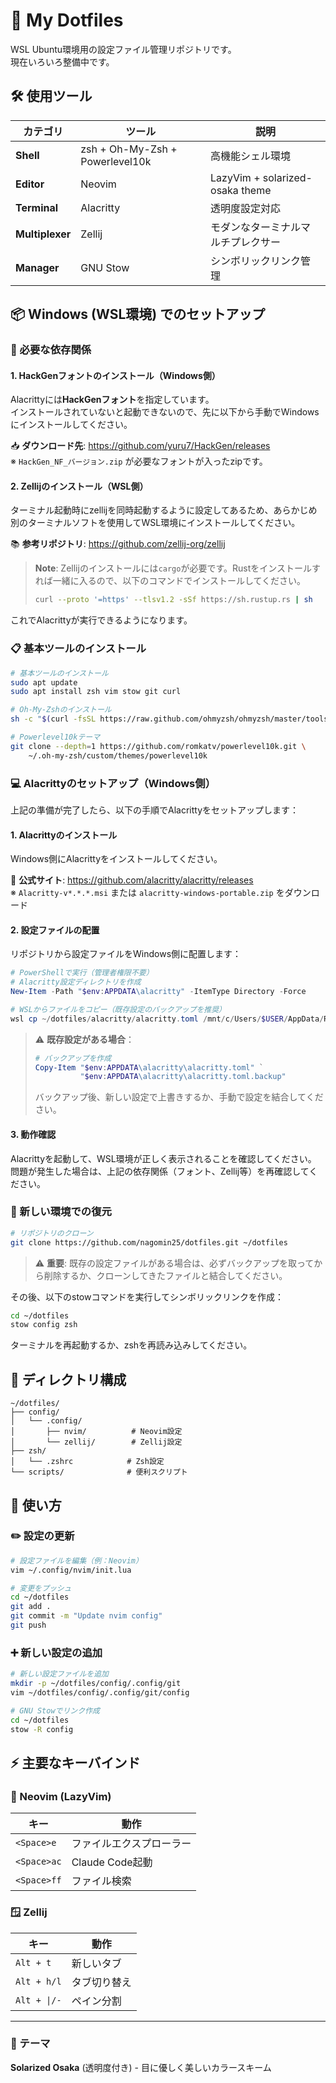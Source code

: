 # 🌟 My Dotfiles

WSL Ubuntu環境用の設定ファイル管理リポジトリです。  
現在いろいろ整備中です。

## 🛠️ 使用ツール

| カテゴリ | ツール | 説明 |
|---------|--------|------|
| **Shell** | zsh + Oh-My-Zsh + Powerlevel10k | 高機能シェル環境 |
| **Editor** | Neovim | LazyVim + solarized-osaka theme |
| **Terminal** | Alacritty | 透明度設定対応 |
| **Multiplexer** | Zellij | モダンなターミナルマルチプレクサー |
| **Manager** | GNU Stow | シンボリックリンク管理 |

## 📦 Windows (WSL環境) でのセットアップ

### 🔧 必要な依存関係

#### 1. HackGenフォントのインストール（Windows側）
Alacrittyには**HackGenフォント**を指定しています。  
インストールされていないと起動できないので、先に以下から手動でWindowsにインストールしてください。

📥 **ダウンロード先**: https://github.com/yuru7/HackGen/releases  
※ `HackGen_NF_バージョン.zip` が必要なフォントが入ったzipです。

#### 2. Zellijのインストール（WSL側）
ターミナル起動時にzellijを同時起動するように設定してあるため、あらかじめ別のターミナルソフトを使用してWSL環境にインストールしてください。

📚 **参考リポジトリ**: https://github.com/zellij-org/zellij

> **Note**: Zellijのインストールには`cargo`が必要です。Rustをインストールすれば一緒に入るので、以下のコマンドでインストールしてください。
> ```bash
> curl --proto '=https' --tlsv1.2 -sSf https://sh.rustup.rs | sh
> ```

これでAlacrittyが実行できるようになります。

### 📋 基本ツールのインストール

```bash
# 基本ツールのインストール
sudo apt update
sudo apt install zsh vim stow git curl

# Oh-My-Zshのインストール
sh -c "$(curl -fsSL https://raw.github.com/ohmyzsh/ohmyzsh/master/tools/install.sh)"

# Powerlevel10kテーマ
git clone --depth=1 https://github.com/romkatv/powerlevel10k.git \
    ~/.oh-my-zsh/custom/themes/powerlevel10k
```


### 💻 Alacrittyのセットアップ（Windows側）

上記の準備が完了したら、以下の手順でAlacrittyをセットアップします：

#### 1. Alacrittyのインストール
Windows側にAlacrittyをインストールしてください。

🔗 **公式サイト**: https://github.com/alacritty/alacritty/releases  
※ `Alacritty-v*.*.*.msi` または `alacritty-windows-portable.zip` をダウンロード

#### 2. 設定ファイルの配置
リポジトリから設定ファイルをWindows側に配置します：

```powershell
# PowerShellで実行（管理者権限不要）
# Alacritty設定ディレクトリを作成
New-Item -Path "$env:APPDATA\alacritty" -ItemType Directory -Force

# WSLからファイルをコピー（既存設定のバックアップを推奨）
wsl cp ~/dotfiles/alacritty/alacritty.toml /mnt/c/Users/$USER/AppData/Roaming/alacritty/
```

> ⚠️ **既存設定がある場合**：
> ```powershell
> # バックアップを作成
> Copy-Item "$env:APPDATA\alacritty\alacritty.toml" `
>           "$env:APPDATA\alacritty\alacritty.toml.backup"
> ```
> バックアップ後、新しい設定で上書きするか、手動で設定を結合してください。

#### 3. 動作確認
Alacrittyを起動して、WSL環境が正しく表示されることを確認してください。  
問題が発生した場合は、上記の依存関係（フォント、Zellij等）を再確認してください。

### 🔄 新しい環境での復元

```bash
# リポジトリのクローン
git clone https://github.com/nagomin25/dotfiles.git ~/dotfiles
```

> ⚠️ **重要**: 既存の設定ファイルがある場合は、必ずバックアップを取ってから削除するか、クローンしてきたファイルと結合してください。

その後、以下のstowコマンドを実行してシンボリックリンクを作成：

```bash
cd ~/dotfiles
stow config zsh
```

ターミナルを再起動するか、zshを再読み込みしてください。

## 📁 ディレクトリ構成

```
~/dotfiles/
├── config/
│   └── .config/
│       ├── nvim/          # Neovim設定
│       └── zellij/        # Zellij設定
├── zsh/
│   └── .zshrc            # Zsh設定
└── scripts/              # 便利スクリプト
```

## 🚀 使い方

### ✏️ 設定の更新

```bash
# 設定ファイルを編集（例：Neovim）
vim ~/.config/nvim/init.lua

# 変更をプッシュ
cd ~/dotfiles
git add .
git commit -m "Update nvim config"
git push
```

### ➕ 新しい設定の追加

```bash
# 新しい設定ファイルを追加
mkdir -p ~/dotfiles/config/.config/git
vim ~/dotfiles/config/.config/git/config

# GNU Stowでリンク作成
cd ~/dotfiles
stow -R config
```

## ⚡ 主要なキーバインド

### 🎹 Neovim (LazyVim)
| キー | 動作 |
|------|------|
| `<Space>e` | ファイルエクスプローラー |
| `<Space>ac` | Claude Code起動 |
| `<Space>ff` | ファイル検索 |

### 🪟 Zellij
| キー | 動作 |
|------|------|
| `Alt + t` | 新しいタブ |
| `Alt + h/l` | タブ切り替え |
| `Alt + \|/-` | ペイン分割 |

---

### 🎨 テーマ
**Solarized Osaka** (透明度付き) - 目に優しく美しいカラースキーム
